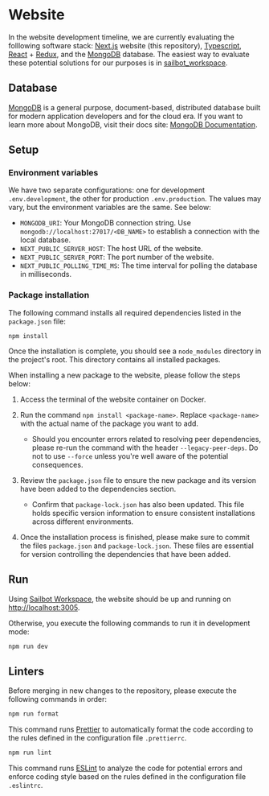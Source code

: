 # Website

In the website development timeline, we are currently evaluating the folllowing software stack:
[Next.js](https://nextjs.org/) website (this repository), [Typescript](https://www.typescriptlang.org/docs/), [React](https://react.dev/) + [Redux](https://redux-saga.js.org/), and the [MongoDB](https://www.mongodb.com/) database.
The easiest way to evaluate these potential solutions for our purposes is in [sailbot_workspace](https://github.com/UBCSailbot/sailbot_workspace).

## Database

[MongoDB](https://www.mongodb.com/) is a general purpose, document-based, distributed database built for modern application
developers and for the cloud era. If you want to learn more about MongoDB, visit their docs site: [MongoDB Documentation](https://docs.mongodb.com/).

## Setup

### Environment variables

We have two separate configurations: one for development `.env.development`, the other for production `.env.production`. The values may vary, but the environment variables are the same. See below:

- `MONGODB_URI`: Your MongoDB connection string. Use `mongodb://localhost:27017/<DB_NAME>` to establish a connection
  with the local database.
- `NEXT_PUBLIC_SERVER_HOST`: The host URL of the website.
- `NEXT_PUBLIC_SERVER_PORT`: The port number of the website.
- `NEXT_PUBLIC_POLLING_TIME_MS`: The time interval for polling the database in milliseconds.

### Package installation

The following command installs all required dependencies listed in the `package.json` file:

```
npm install
```

Once the installation is complete, you should see a `node_modules` directory in the project's root.
This directory contains all installed packages.

When installing a new package to the website, please follow the steps below:

1. Access the terminal of the website container on Docker.

2. Run the command `npm install <package-name>`.
   Replace `<package-name>` with the actual name of the package you want to add.

   - Should you encounter errors related to resolving peer dependencies, please re-run the command with
     the header `--legacy-peer-deps`. Do not to use `--force` unless you're well aware of the potential consequences.

3. Review the `package.json` file to ensure the new package and its version have been added to the dependencies section.
   - Confirm that `package-lock.json` has also been updated.
     This file holds specific version information to ensure consistent installations across different environments.
4. Once the installation process is finished, please make sure to commit the files `package.json` and `package-lock.json`.
   These files are essential for version controlling the dependencies that have been added.

## Run

Using [Sailbot Workspace](https://github.com/UBCSailbot/sailbot_workspace),
the website should be up and running on [http://localhost:3005](http://localhost:3005).

Otherwise, you execute the following commands to run it in development mode:

```bash
npm run dev
```

## Linters

Before merging in new changes to the repository, please execute the following commands in order:

```bash
npm run format
```

This command runs [Prettier](https://prettier.io/docs/en/index.html) to automatically format the code according to
the rules defined in the configuration file `.prettierrc`.

```bash
npm run lint
```

This command runs [ESLint](https://eslint.org/docs/latest/use/getting-started) to analyze the code for potential errors
and enforce coding style based on the rules defined in the configuration file `.eslintrc`.
